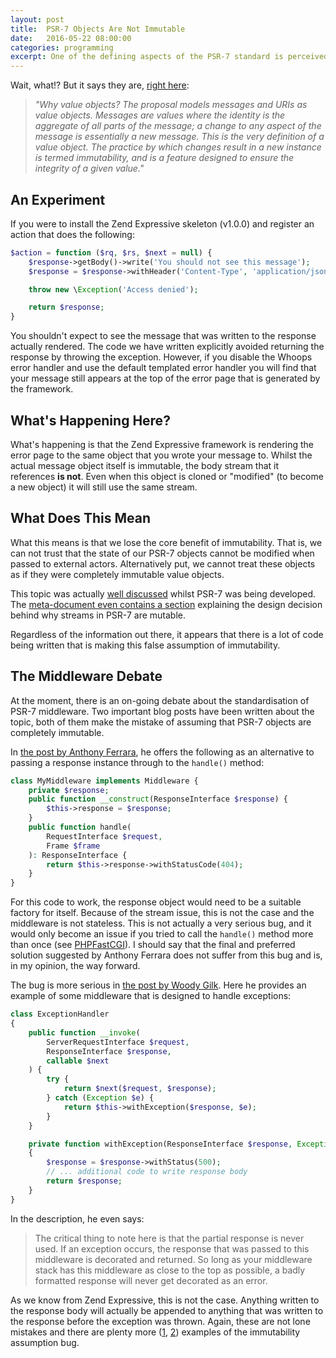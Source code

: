 ```yaml
---
layout: post
title:  PSR-7 Objects Are Not Immutable
date:   2016-05-22 08:00:00
categories: programming
excerpt: One of the defining aspects of the PSR-7 standard is perceived immutability. It is important to note that these objects are not completely immutable, and cannot be treated as such.
---
```


Wait, what!? But it says they are, [right here](http://www.php-fig.org/psr/psr-7/meta/#why-value-objects):

> _"Why value objects? The proposal models messages and URIs as value objects._
> _Messages are values where the identity is the aggregate of all parts of the message; a change to any aspect of the message is essentially a new message. This is the very definition of a value object. The practice by which changes result in a new instance is termed immutability, and is a feature designed to ensure the integrity of a given value."_

## An Experiment

If you were to install the Zend Expressive skeleton (v1.0.0) and register an action that does the following:

```php
$action = function ($rq, $rs, $next = null) {
    $response->getBody()->write('You should not see this message');
    $response = $response->withHeader('Content-Type', 'application/json');

    throw new \Exception('Access denied');

    return $response;
}
```

You shouldn't expect to see the message that was written to the response actually rendered. The code we have written explicitly avoided returning the response by throwing the exception. However, if you disable the Whoops error handler and use the default templated error handler you will find that your message still appears at the top of the error page that is generated by the framework.

## What's Happening Here?

What's happening is that the Zend Expressive framework is rendering the error page to the same object that you wrote your message to. Whilst the actual message object itself is immutable, the body stream that it references **is not**. Even when this object is cloned or "modified" (to become a new object) it will still use the same stream.

## What Does This Mean

What this means is that we lose the core benefit of immutability. That is, we can not trust that the state of our PSR-7 objects cannot be modified when passed to external actors. Alternatively put, we cannot treat these objects as if they were completely immutable value objects.

This topic was actually [well discussed](https://evertpot.com/psr-7-issues/#the-issue-with-streams) whilst PSR-7 was being developed. The [meta-document even contains a section](http://www.php-fig.org/psr/psr-7/meta/#why-are-streams-mutable) explaining the design decision behind why streams in PSR-7 are mutable.

Regardless of the information out there, it appears that there is a lot of code being written that is making this false assumption of immutability.

## The Middleware Debate

At the moment, there is an on-going debate about the standardisation of PSR-7 middleware. Two important blog posts have been written about the topic, both of them make the mistake of assuming that PSR-7 objects are completely immutable.

In [the post by Anthony Ferrara](http://blog.ircmaxell.com/2016/05/all-about-middleware.html), he offers the following as an alternative to passing a response instance through to the `handle()` method:

```php
class MyMiddleware implements Middleware {
    private $response;
    public function __construct(ResponseInterface $response) {
        $this->response = $response;
    }
    public function handle(
        RequestInterface $request,
        Frame $frame
    ): ResponseInterface {
        return $this->response->withStatusCode(404);
    }
}
```

For this code to work, the response object would need to be a suitable factory for itself. Because of the stream issue, this is not the case and the middleware is not stateless. This is not actually a very serious bug, and it would only become an issue if you tried to call the `handle()` method more than once (see [PHPFastCGI](https://github.com/PHPFastCGI/FastCGIDaemon)). I should say that the final and preferred solution suggested by Anthony Ferrara does not suffer from this bug and is, in my opinion, the way forward.

The bug is more serious in [the post by Woody Gilk](http://shadowhand.me/all-about-psr-7-middleware/). Here he provides an example of some middleware that is designed to handle exceptions:

```php
class ExceptionHandler
{
    public function __invoke(
        ServerRequestInterface $request,
        ResponseInterface $response,
        callable $next
    ) {
        try {
            return $next($request, $response);
        } catch (Exception $e) {
            return $this->withException($response, $e);
        }
    }

    private function withException(ResponseInterface $response, Exception $e)
    {
        $response = $response->withStatus(500);
        // ... additional code to write response body
        return $response;
    }
}
```

In the description, he even says:

> The critical thing to note here is that the partial response is never used. If an exception occurs, the response that was passed to this middleware is decorated and returned. So long as your middleware stack has this middleware as close to the top as possible, a badly formatted response will never get decorated as an error.

As we know from Zend Expressive, this is not the case. Anything written to the response body will actually be appended to anything that was written to the response before the exception was thrown. Again, these are not lone mistakes and there are plenty more ([1](https://github.com/oscarotero/psr7-middlewares/blob/f2ff9003fbe29b35a12e288b2310c70c606b0985/src/Middleware/ErrorHandler.php), [2](https://github.com/relayphp/Relay.Middleware/blob/bb6cb63fa083f4883469d449e48ce5025faf542e/src/ExceptionHandler.php)) examples of the immutability assumption bug.
